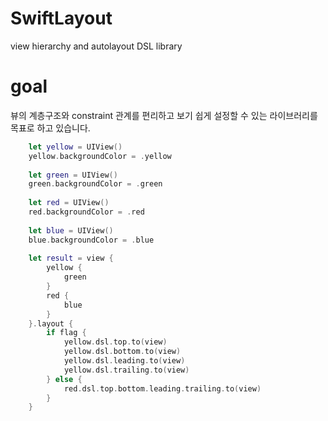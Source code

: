 # SwiftLayout
view hierarchy and autolayout DSL library

# goal
뷰의 계층구조와 constraint 관계를 편리하고 보기 쉽게 설정할 수 있는 라이브러리를 목표로 하고 있습니다.

```swift
    let yellow = UIView()
    yellow.backgroundColor = .yellow
    
    let green = UIView()
    green.backgroundColor = .green
    
    let red = UIView()
    red.backgroundColor = .red
    
    let blue = UIView()
    blue.backgroundColor = .blue
    
    let result = view {
        yellow {
            green
        }
        red {
            blue
        }
    }.layout {
        if flag {
            yellow.dsl.top.to(view)
            yellow.dsl.bottom.to(view)
            yellow.dsl.leading.to(view)
            yellow.dsl.trailing.to(view)
        } else {
            red.dsl.top.bottom.leading.trailing.to(view)
        }
    }
```
